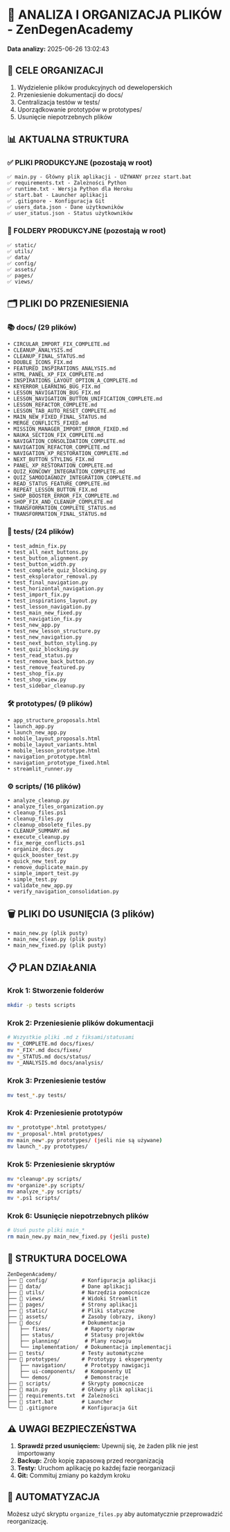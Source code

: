 
# 📁 ANALIZA I ORGANIZACJA PLIKÓW - ZenDegenAcademy

**Data analizy:** 2025-06-26 13:02:43

## 🎯 CELE ORGANIZACJI
1. Wydzielenie plików produkcyjnych od deweloperskich
2. Przeniesienie dokumentacji do docs/
3. Centralizacja testów w tests/
4. Uporządkowanie prototypów w prototypes/
5. Usunięcie niepotrzebnych plików

## 📊 AKTUALNA STRUKTURA

### ✅ PLIKI PRODUKCYJNE (pozostają w root)
```
✅ main.py - Główny plik aplikacji - UŻYWANY przez start.bat
✅ requirements.txt - Zależności Python
✅ runtime.txt - Wersja Python dla Heroku
✅ start.bat - Launcher aplikacji
✅ .gitignore - Konfiguracja Git
✅ users_data.json - Dane użytkowników
✅ user_status.json - Status użytkowników
```

### 📁 FOLDERY PRODUKCYJNE (pozostają w root)
```
✅ static/
✅ utils/
✅ data/
✅ config/
✅ assets/
✅ pages/
✅ views/
```

## 🗂️ PLIKI DO PRZENIESIENIA

### 📚 docs/ (29 plików)
```
• CIRCULAR_IMPORT_FIX_COMPLETE.md
• CLEANUP_ANALYSIS.md
• CLEANUP_FINAL_STATUS.md
• DOUBLE_ICONS_FIX.md
• FEATURED_INSPIRATIONS_ANALYSIS.md
• HTML_PANEL_XP_FIX_COMPLETE.md
• INSPIRATIONS_LAYOUT_OPTION_A_COMPLETE.md
• KEYERROR_LEARNING_BUG_FIX.md
• LESSON_NAVIGATION_BUG_FIX.md
• LESSON_NAVIGATION_BUTTON_UNIFICATION_COMPLETE.md
• LESSON_REFACTOR_COMPLETE.md
• LESSON_TAB_AUTO_RESET_COMPLETE.md
• MAIN_NEW_FIXED_FINAL_STATUS.md
• MERGE_CONFLICTS_FIXED.md
• MISSION_MANAGER_IMPORT_ERROR_FIXED.md
• NAUKA_SECTION_FIX_COMPLETE.md
• NAVIGATION_CONSOLIDATION_COMPLETE.md
• NAVIGATION_REFACTOR_COMPLETE.md
• NAVIGATION_XP_RESTORATION_COMPLETE.md
• NEXT_BUTTON_STYLING_FIX.md
• PANEL_XP_RESTORATION_COMPLETE.md
• QUIZ_KONCOWY_INTEGRATION_COMPLETE.md
• QUIZ_SAMODIAGNOZY_INTEGRATION_COMPLETE.md
• READ_STATUS_FEATURE_COMPLETE.md
• REPEAT_LESSON_BUTTON_FIX.md
• SHOP_BOOSTER_ERROR_FIX_COMPLETE.md
• SHOP_FIX_AND_CLEANUP_COMPLETE.md
• TRANSFORMATION_COMPLETE_STATUS.md
• TRANSFORMATION_FINAL_STATUS.md
```

### 🧪 tests/ (24 plików) 
```
• test_admin_fix.py
• test_all_next_buttons.py
• test_button_alignment.py
• test_button_width.py
• test_complete_quiz_blocking.py
• test_eksplorator_removal.py
• test_final_navigation.py
• test_horizontal_navigation.py
• test_import_fix.py
• test_inspirations_layout.py
• test_lesson_navigation.py
• test_main_new_fixed.py
• test_navigation_fix.py
• test_new_app.py
• test_new_lesson_structure.py
• test_new_navigation.py
• test_next_button_styling.py
• test_quiz_blocking.py
• test_read_status.py
• test_remove_back_button.py
• test_remove_featured.py
• test_shop_fix.py
• test_shop_view.py
• test_sidebar_cleanup.py
```

### 🛠️ prototypes/ (9 plików)
```
• app_structure_proposals.html
• launch_app.py
• launch_new_app.py
• mobile_layout_proposals.html
• mobile_layout_variants.html
• mobile_lesson_prototype.html
• navigation_prototype.html
• navigation_prototype_fixed.html
• streamlit_runner.py
```

### ⚙️ scripts/ (16 plików)
```
• analyze_cleanup.py
• analyze_files_organization.py
• cleanup_files.ps1
• cleanup_files.py
• cleanup_obsolete_files.py
• CLEANUP_SUMMARY.md
• execute_cleanup.py
• fix_merge_conflicts.ps1
• organize_docs.py
• quick_booster_test.py
• quick_new_test.py
• remove_duplicate_main.py
• simple_import_test.py
• simple_test.py
• validate_new_app.py
• verify_navigation_consolidation.py
```

## 🗑️ PLIKI DO USUNIĘCIA (3 plików)
```
• main_new.py (plik pusty)
• main_new_clean.py (plik pusty)
• main_new_fixed.py (plik pusty)
```

## 📋 PLAN DZIAŁANIA

### Krok 1: Stworzenie folderów
```bash
mkdir -p tests scripts
```

### Krok 2: Przeniesienie plików dokumentacji
```bash
# Wszystkie pliki .md z fiksami/statusami
mv *_COMPLETE.md docs/fixes/
mv *_FIX*.md docs/fixes/
mv *_STATUS.md docs/status/
mv *_ANALYSIS.md docs/analysis/
```

### Krok 3: Przeniesienie testów
```bash
mv test_*.py tests/
```

### Krok 4: Przeniesienie prototypów
```bash
mv *_prototype*.html prototypes/
mv *_proposal*.html prototypes/
mv main_new*.py prototypes/ (jeśli nie są używane)
mv launch_*.py prototypes/
```

### Krok 5: Przeniesienie skryptów
```bash
mv *cleanup*.py scripts/
mv *organize*.py scripts/
mv analyze_*.py scripts/
mv *.ps1 scripts/
```

### Krok 6: Usunięcie niepotrzebnych plików
```bash
# Usuń puste pliki main_*
rm main_new.py main_new_fixed.py (jeśli puste)
```

## 🎯 STRUKTURA DOCELOWA

```
ZenDegenAcademy/
├── 📁 config/           # Konfiguracja aplikacji
├── 📁 data/             # Dane aplikacji  
├── 📁 utils/            # Narzędzia pomocnicze
├── 📁 views/            # Widoki Streamlit
├── 📁 pages/            # Strony aplikacji
├── 📁 static/           # Pliki statyczne
├── 📁 assets/           # Zasoby (obrazy, ikony)
├── 📁 docs/             # Dokumentacja
│   ├── fixes/           # Raporty napraw
│   ├── status/          # Statusy projektów  
│   ├── planning/        # Plany rozwoju
│   └── implementation/  # Dokumentacja implementacji
├── 📁 tests/            # Testy automatyczne
├── 📁 prototypes/       # Prototypy i eksperymenty
│   ├── navigation/      # Prototypy nawigacji
│   ├── ui-components/   # Komponenty UI
│   └── demos/           # Demonstracje
├── 📁 scripts/          # Skrypty pomocnicze
├── 📄 main.py           # Główny plik aplikacji
├── 📄 requirements.txt  # Zależności
├── 📄 start.bat         # Launcher
└── 📄 .gitignore        # Konfiguracja Git
```

## ⚠️ UWAGI BEZPIECZEŃSTWA

1. **Sprawdź przed usunięciem:** Upewnij się, że żaden plik nie jest importowany
2. **Backup:** Zrób kopię zapasową przed reorganizacją
3. **Testy:** Uruchom aplikację po każdej fazie reorganizacji
4. **Git:** Commituj zmiany po każdym kroku

## 🤖 AUTOMATYZACJA

Możesz użyć skryptu `organize_files.py` aby automatycznie przeprowadzić reorganizację.
